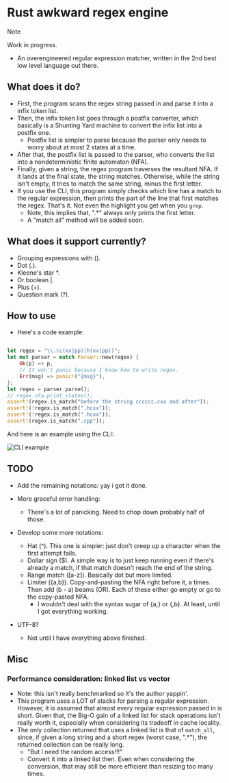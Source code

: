 # Rust awkward regex engine

> [!NOTE]
> Work in progress.

- An overengineered regular expression matcher, written in the 2nd best low level
language out there.

## What does it do?

- First, the program scans the regex string passed in and parse it into a infix
token list.
- Then, the infix token list goes through a postfix converter, which basically
is a Shunting Yard machine to convert the infix list into a postfix one.
  - Postfix list is simpler to parse because the parser only needs to worry
  about at most 2 states at a time.
- After that, the postfix list is passed to the parser, who converts the list
into a nondeterministic finite automaton (NFA).
- Finally, given a string, the regex program traverses the resultant NFA.
If it lands at the final state, the string matches. Otherwise, while the string
isn't empty, it tries to match the same string, minus the first letter.
- If you use the CLI, this program simply checks which line has a match to the
regular expression, then prints the part of the line that first matches the regex.
That's it. Not even the highlight you get when you `grep`.
  - Note, this implies that, ".\*" always only prints the first letter.
  - A "match all" method will be added soon.

## What does it support currently?

- Grouping expressions with ().
- Dot (.).
- Kleene's star \*.
- Or boolean |.
- Plus (+).
- Question mark (?).

## How to use

- Here's a code example:

```rust

let regex = "\\.(c(xx|pp)|h(xx|pp))";
let mut parser = match Parser::new(regex) {
    Ok(p) => p,
    // It won't panic because I know how to write regex.
    Err(msg) => panic!("{msg}"),
};
let regex = parser.parse();
// regex.nfa.print_states();
assert!(regex.is_match("before the string cccccc.cxx and after"));
assert!(!regex.is_match(".hcxx"));
assert!(!regex.is_match(".hcxx"));
assert!(regex.is_match(".cpp"));

```

And here is an example using the CLI:

![CLI example](https://github.com/user-attachments/assets/200f1135-8c94-4964-8846-65d7e4bd9862)

## TODO

- Add the remaining notations: yay i got it done.

- More graceful error handling:
  - There's a lot of panicking. Need to chop down probably half of those.

- Develop some more notations:
  - Hat (^). This one is simpler: just don't creep up a character when the
  first attempt fails.
  - Dollar sign ($). A simple way is to just keep running even if there's already
  a match, if that match doesn't reach the end of the string.
  - Range match (\[a-z\]). Basically dot but more limited.
  - Limiter ({a,b}). Copy-and-pasting the NFA right before it, a times. Then add
  (b - a) beams (OR). Each of these either go empty or go to the copy-pasted NFA.
    - I wouldn't deal with the syntax sugar of {a,} or {,b}. At least, until I got
    everything working.

- UTF-8?
  - Not until I have everything above finished.

## Misc

### Performance consideration: linked list vs vector

- Note: this isn't really benchmarked so it's the author yappin'.
- This program uses a LOT of stacks for parsing a regular expression. However,
it is assumed that almost every regular expression passed in is short. Given
that, the Big-O gain of a linked list for stack operations isn't really worth
it, especially when considering its tradeoff in cache locality.
- The only collection returned that uses a linked list is that of `match_all`,
since, if given a long string and a short regex (worst case, ".\*"), the
returned collection can be really long.
  - "But I need the random access!!!"
  - Convert it into a linked list then. Even when considering the conversion, that
  may still be more efficient than resizing too many times.
